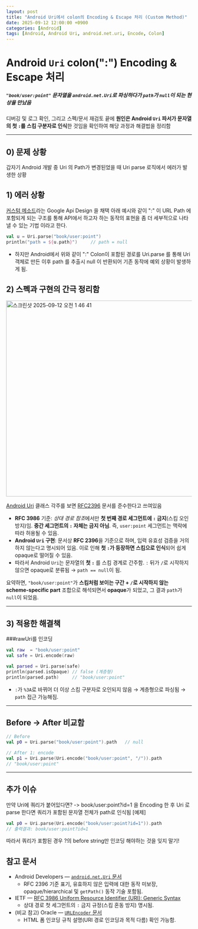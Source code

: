 ```yaml
---
layout: post
title: "Android Uri에서 colon의 Encoding & Escape 처리 (Custom Method)"
date: 2025-09-12 12:00:00 +0900
categories: [Android]
tags: [Android, Android Uri, android.net.uri, Encode, Colon]
---
```


# Android `Uri` colon(":") Encoding & Escape 처리

##### `"book/user:point"` 문자열을 `android.net.Uri`로 파싱하다가 `path`가 `null`이 되는 현상을 만났음
디버깅 및 로그 확인, 그리고 스펙/문서 재검토 끝에 **원인은 Android `Uri` 파서가 문자열의 첫 `:`를 스킴 구분자로 인식**한 것임을 확인하여 해당 과정과 해결법을 정리함

---
## 0) 문제 상황
갑자기 Android 개발 중 Uri 의 Path가 변경된었을 때 Uri parse 로직에서 에러가 발생한 상황

## 1) 에러 상황

[커스텀 메소드](https://cloud.google.com/apis/design/custom_methods?hl=ko)라는 Google Api Design 을 채택
아래 예시와 같이 ":" 이 URL Path 에 포함되게 되는 구조를 통해 API에서 하고자 하는 동작의 표현을 좀 더 세부적으로 나타낼 수 있는 기법 이라고 한다.

```kotlin
val u = Uri.parse("book/user:point")
println("path = ${u.path}")     // path = null
```

- 하지만 Android에서 위와 같이 ":" Colon이 포함된 경로를 Uri.parse 를 통해 Uri 객체로 만든 이후 path 를 추출시 null 이 반환되어 기존 동작에 예외 상황이 발생하게 됨.


## 2) 스펙과 구현의 간극 정리함
<img width="911" height="530" alt="스크린샷 2025-09-12 오전 1 46 41" src="https://github.com/user-attachments/assets/71b5282c-a964-4d1f-b317-7020ea21af93" />

[Android Uri](https://developer.android.com/reference/android/net/Uri) 클래스 각주를 보면 [RFC2396](http://www.faqs.org/rfcs/rfc2396.html) 문서를 준수한다고 쓰여있음

- **RFC 3986** 기준: *상대 경로 참조*에서만 **첫 번째 경로 세그먼트에 `:` 금지**(스킴 오인 방지)임. **중간 세그먼트의 `:` 자체는 금지 아님**. 즉, `user:point` 세그먼트는 맥락에 따라 허용될 수 있음.
- **Android `Uri` 구현**: 문서상 **RFC 2396**을 기준으로 하며, 입력 유효성 검증을 거의 하지 않는다고 명시되어 있음. 이로 인해 **첫 `:`가 등장하면 스킴으로 인식**되어 쉽게 opaque로 떨어질 수 있음.
- 따라서 Android `Uri`는 문자열의 **첫 `:`** 를 스킴 경계로 간주함. `:` 뒤가 `/`로 시작하지 않으면 opaque로 분류됨 → `path == null`이 됨.

요약하면, `"book/user:point"`가 **스킴처럼 보이는 구간 + `/`로 시작하지 않는 scheme-specific part** 조합으로 해석되면서 **opaque**가 되었고, 그 결과 `path`가 `null`이 되었음.

---

## 3) 적용한 해결책

###rawUri를 인코딩

```kotlin
val raw  = "book/user:point"
val safe = Uri.encode(raw)

val parsed = Uri.parse(safe)
println(parsed.isOpaque) // false (계층형)
println(parsed.path)     // "book/user:point"
```
- `:`가 `%3A`로 바뀌어 더 이상 스킴 구분자로 오인되지 않음 → 계층형으로 파싱됨 → `path` 접근 가능해짐.
---

## Before → After 비교함

```kotlin
// Before
val p0 = Uri.parse("book/user:point").path   // null

// After 1: encode
val p1 = Uri.parse(Uri.encode("book/user:point", "/")).path
// "book/user:point"
```

---

## 추가 이슈
만약 Uri에 쿼리가 붙어있다면?
-> book/user:point?id=1 을 Encoding 한 후 Uri 로 parse 한다면 쿼리가 포함된 문자열 전체가 path로 인식됨
[예제]
```kotlin
val p0 = Uri.parse(Uri.encode("book/user:point?id=1")).path   
// 출력결과: book/user:point?id=1
```
  
따라서 쿼리가 포함된 경우 ?의 before string만 인코딩 해야하는 것을 잊지 말기!

## 참고 문서

- Android Developers — [`android.net.Uri` 문서](https://developer.android.com/reference/android/net/Uri)  
  - RFC 2396 기준 표기, 유효하지 않은 입력에 대한 동작 미보장, opaque/hierarchical 및 `getPath()` 동작 기술 포함됨.
- IETF — [RFC 3986 Uniform Resource Identifier (URI): Generic Syntax](https://www.rfc-editor.org/rfc/rfc3986)  
  - 상대 경로 첫 세그먼트의 `:` 금지 규정(스킴 혼동 방지) 명시됨.
- (비교 참고) Oracle — [`URLEncoder` 문서](https://docs.oracle.com/javase/8/docs/api/java/net/URLEncoder.html)  
  - HTML 폼 인코딩 규칙 설명(URI 경로 인코딩과 목적 다름) 확인 가능함.

